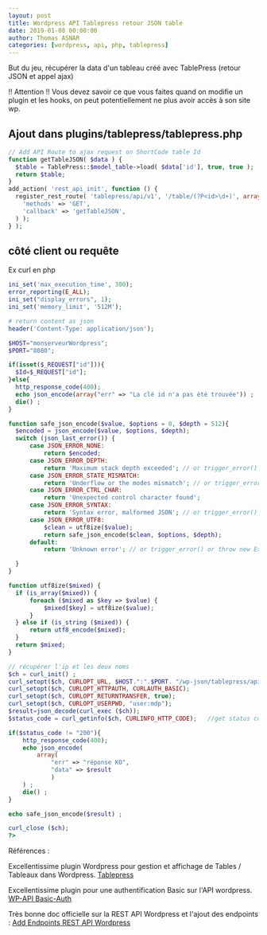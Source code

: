 ```yaml
---
layout: post
title: Wordpress API Tablepress retour JSON table
date: 2019-01-08 00:00:00
author: Thomas ASNAR
categories: [wordpress, api, php, tablepress]
---
```


But du jeu, récupérer la data d'un tableau créé avec TablePress (retour JSON et appel ajax)

!! Attention !! Vous devez savoir ce que vous faites quand on modifie un plugin et les hooks, on peut potentiellement ne plus avoir accès à son site wp.

## Ajout dans plugins/tablepress/tablepress.php
```php
// Add API Route to ajax request on ShortCode table Id
function getTableJSON( $data ) {
  $table = TablePress::$model_table->load( $data['id'], true, true );
  return $table;
}
add_action( 'rest_api_init', function () {
  register_rest_route( 'tablepress/api/v1', '/table/(?P<id>\d+)', array(
    'methods' => 'GET',
    'callback' => 'getTableJSON',
  ) );
} );
```



## côté client ou requête

Ex curl en php 

```php
ini_set('max_execution_time', 300);
error_reporting(E_ALL);
ini_set("display_errors", 1);
ini_set('memory_limit', '512M');

# return content as json
header('Content-Type: application/json');

$HOST="monserveurWordpress";
$PORT="8080";

if(isset($_REQUEST["id"])){
  $Id=$_REQUEST["id"];
}else{
  http_response_code(400);
  echo json_encode(array("err" => "La clé id n'a pas été trouvée")) ;
  die() ;
}

function safe_json_encode($value, $options = 0, $depth = 512){
  $encoded = json_encode($value, $options, $depth);
  switch (json_last_error()) {
      case JSON_ERROR_NONE:
          return $encoded;
      case JSON_ERROR_DEPTH:
          return 'Maximum stack depth exceeded'; // or trigger_error() or throw new Exception()
      case JSON_ERROR_STATE_MISMATCH:
          return 'Underflow or the modes mismatch'; // or trigger_error() or throw new Exception()
      case JSON_ERROR_CTRL_CHAR:
          return 'Unexpected control character found';
      case JSON_ERROR_SYNTAX:
          return 'Syntax error, malformed JSON'; // or trigger_error() or throw new Exception()
      case JSON_ERROR_UTF8:
          $clean = utf8ize($value);
          return safe_json_encode($clean, $options, $depth);
      default:
          return 'Unknown error'; // or trigger_error() or throw new Exception()

  }
}

function utf8ize($mixed) {
  if (is_array($mixed)) {
      foreach ($mixed as $key => $value) {
          $mixed[$key] = utf8ize($value);
      }
  } else if (is_string ($mixed)) {
      return utf8_encode($mixed);
  }
  return $mixed;
}

// récupérer l'ip et les deux noms
$ch = curl_init() ;
curl_setopt($ch, CURLOPT_URL, $HOST.":".$PORT. "/wp-json/tablepress/api/v1/table/".$Id) ;
curl_setopt($ch, CURLOPT_HTTPAUTH, CURLAUTH_BASIC);
curl_setopt($ch, CURLOPT_RETURNTRANSFER, true); 
curl_setopt($ch, CURLOPT_USERPWD, "user:mdp");
$result=json_decode(curl_exec ($ch));
$status_code = curl_getinfo($ch, CURLINFO_HTTP_CODE);   //get status code

if($status_code != "200"){
    http_response_code(400);
    echo json_encode(
        array(
            "err" => "réponse KO",
            "data" => $result
            )
    ) ;
    die() ;
}

echo safe_json_encode($result) ;

curl_close ($ch);
?>
```

Références :

Excellentissime plugin Wordpress pour gestion et affichage de Tables / Tableaux dans Wordpress.
[Tablepress](https://github.com/TobiasBg/TablePress)

Excellentissime plugin pour une authentification Basic sur l'API wordpress.
[WP-API Basic-Auth](https://github.com/WP-API/Basic-Auth)

Très bonne doc officielle sur la REST API Wordpress et l'ajout des endpoints : [Add Endpoints REST API Wordpress](https://developer.wordpress.org/rest-api/extending-the-rest-api/adding-custom-endpoints/)
